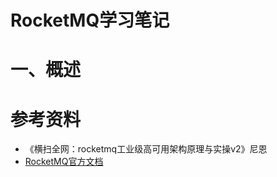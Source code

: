 # RocketMQ学习笔记



# 一、概述



# 参考资料

- 《横扫全网：rocketmq工业级高可用架构原理与实操v2》尼恩
- [RocketMQ官方文档](https://rocketmq.apache.org/zh/docs/4.x/producer/04concept1)